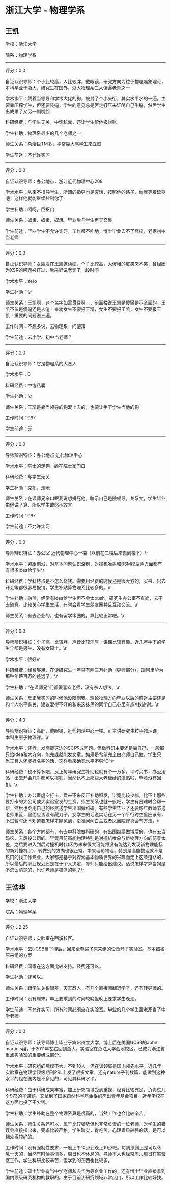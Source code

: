 # 浙江大学 - 物理学系

## 王凯

学校：浙江大学

院系：物理学系

* * *

评分：0.0

自证认识导师：个子比较高，人比较胖，戴眼镜，研究方向为粒子物理唯象理论，本科毕业于浙大，研究生在国外，浙大物理系三大傻逼老师之一

学术水平：凭着当领导和学术大佬的狗，被封了个小头衔，其实水平水的一逼，主要靠压榨学生，但还要装逼，学生的意见总是否定打压来证明自己牛逼，然后学生出成果了又另一副嘴脸

科研经费：与学生无关，中饱私囊，还让学生帮他报烂账

学生补助：物理系最少的几个老师之一，

师生关系：杂活巨TM多，平常靠大骂学生来立威

学生前途：不允许实习

* * *

评分：0.0

自证认识导师：办公地点，浙江近代物理中心208

学术水平：从来不指导学生，所谓的指导也是废话，按照他的路子，你就等着延期吧，这样他就能继续控制你了

学生补助：呵呵，巨抠门

师生关系：奴隶、奴隶、奴隶。毕业后与学生再无交集

学生前途：毕业学生不允许实习，工作都不咋地，博士毕业去不了高校，老家初中当老师

* * *

评分：0.0

自证认识导师：女朋友在王凯这读硕，个子比较高，大傻帽的皮笑肉不笑，曾经因为XSR的问题被打过，后来听说老实了一段时间

学术水平：zero

学生补助：少

师生关系：王凯啊，这个名字如雷贯耳啊，，，前面楼说王凯是傻逼是不全面的，王凯不仅是傻逼还是人渣！奉劝女生不要报王凯，女生不要报王凯，女生不要报王凯！重要的问题说三遍。

工作时间：不想多说，去物理系一问便知

学生前途：去小学、初中当老师？

* * *

评分：0.0

自证认识导师：它是物理系的大恶人

学术水平：0

科研经费：中饱私囊

学生补助：少

师生关系：王凯是靠当领导的狗混上去的，也要让手下学生当他的狗

工作时间：997

学生前途：无

* * *

评分：0.0

导师辨识特征：办公地点 近代物理中心

学术水平：院士的走狗，舔在院士家门口

科研经费：与学生无关

学生补助：克扣，走账

师生关系：在读师兄亲口跟我说想捅死他，暗示自己是院领导，关系大，学生毕业由他说了算，所以学生敢怒不敢言

工作时间：997

学生前途：不允许实习

* * *

评分：0.0

导师辨识特征：办公室 近代物理中心一楼（以前在二楼后来搬到楼下）\r

学术水平：紧跟前沿，对基本问题认识深刻，对撞机唯象和BSM模型两方面都有有很多idea给学生\r

科研经费：学科特点是不怎么烧钱。需要用经费的时候还是很大方的，买书、出去开会等都很容易报销。学生补贴算物理系比较多的。\r

学生补助：融洽，经常有idea给学生但不会太push，研究生办公室不查岗，去不去随意。比较关心学生生活，有时会看学生朋友圈并且互动交流。\r

师生关系：有去企业的，也有留学术圈的。算比较正常吧。\r

* * *

评分：0.0

导师辨识特征：个子高，比较胖，声音比较浑厚，讲课比较有趣。近几年手下的学生全都是男生，没有女硕士。\r

学术水平：很好\r

科研经费：经费够用，在读研究生一年只有两三万补助（导师部分），跟阿里华为那种年薪百万的差远了。\r

学生补助：“在读师兄”们都很喜欢老师，没有杀人想法。\r

师生关系：反正我实习的时候他没限制我。理论物理方向毕业以后的前途主要还是和个人水平有关，建议混得不好的和来这抹黑的同学自己心里有点X数谢谢。\r

* * *

评分：4.0

导师辨识特征：高胖，戴眼镜，近代物理中心一楼。\r
主讲研究生粒子物理课，本科生原子物理课。\r

学术水平：还行，发高能这边的SCI不成问题。但做科研主要还是靠自己，一般都只给idea和大方向，能完成就能发文章。如果是希望完全由老师自己做，学生只当工具人还能挂名字的话，这样看来确实水平不够^O^\r

科研经费：也不算多吧，反正每年研究生补助也就有个一万多，平时买书，办公用品，出去开会几乎都可以报销。当然比不上那些大老板给的津贴啦，毕竟没有回扣。\r

学生补助：办公室虚空打卡，爱来不来反正补助照发，毕竟比较少嘛，比不上那些要打卡的大公司或大实验室发的工资。师生关系也就一般吧，学生有困难时会帮一帮，然后也会用自己的经费送学生出国做科研。有些学生毕业了还要每年教师节送老师果篮，里面应该没有藏刀子。女学生的话说实话在另一个平行时空里应该有，不过暂时还不知道要怎样才能见到，没准问问白兰或者凤凰院修真会有方法。\r

师生关系：各个方向都有，有去中科院做科研的，有出国继续做博后的，也有去当码农，去风投公司的。毕竟目前高能物理特别是对撞机唯象与新物理方向的前景太差，之后要进入到后对撞机时代(因为未来很大可能将没有能达到发现新物理能标的新对撞机了)，转做别的方向也很正常。本来理论物理，特别是高能物理就不是热门的找工作专业，大家都是基于对探索基本物质世界的兴趣而走上这条道路的，所以最后的职业规划还是在于个人决定，导师只能给出建议。话说怎样才算当狗是不怎么清楚的，也许老师是猫派的呢？\r

## 王浩华

学校：浙江大学

院系：物理学系

* * *

评分：2.25

自证认识导师：实验室在西溪校区。

学术水平：去UCSB当了博后，回来全套买了原来组的设备开了实验室。基本照搬原来组的方案

科研经费：国家在这方面比较支持。经费还可以。

学生补助：还可以。

师生关系：跟学生关系很差，天天怼人，有几个直接闹翻退学了，还有转导师的。

工作时间：没有周末，早上要求到的时间较晚但晚上要求学生晚走。

学生前途：不允许实习，所有时间必须全在实验室。毕业的几个学生回老家当了中学老师。

* * *

评分：0.0

自证认识导师：该导师博士毕业于宾州州立大学，博士后在美国UCSB的John martinis组，于2011年左右回到浙大。实验室在浙江大学西溪校区，已成为浙江省重点实验室的重要组成部分。

学术水平：研究组的规模不大，不到10人，但在该领域是国内领先水平。近几年实验室在物理学顶级期刊PRL上发了很多文章，还有nature子刊数篇，能做到这种水平的组在国内是不多见的，可见其科研水平。

科研经费：由于科研成果丰富，加上研究领域受到重视，经费比较充足，负责过几个973的子课题，又拿到了国家自然科学基金委的杰出青年基金项目。近年学校在这方面也投了不少钱。

学生补助：学生补助在整个物理系算是很高的，当然工作也会比较辛苦。

师生关系：师生关系还可以，属于比较强势但也非常负责的一位老师，对学生的错误会直接指出来，要求比较严格。学生踏实，肯吃苦，心理素质较强的话，是可以相处得较好的。

工作时间：没有强制性要求，一般上午10点到晚上10点吧。每周原则上是可以休息一天的，当然有时候事情多，周日也不休息的。导师本人也经常周六周日在实验室工作，学生科研比较辛苦，但学到的东西也比较多。

学生前途：硕士毕业有当中学老师和去华为等企业工作的，还有博士毕业直接拿到国内顶级研究机构的教职的。由于目前该研究领域非常热门，所以工作比较好找。